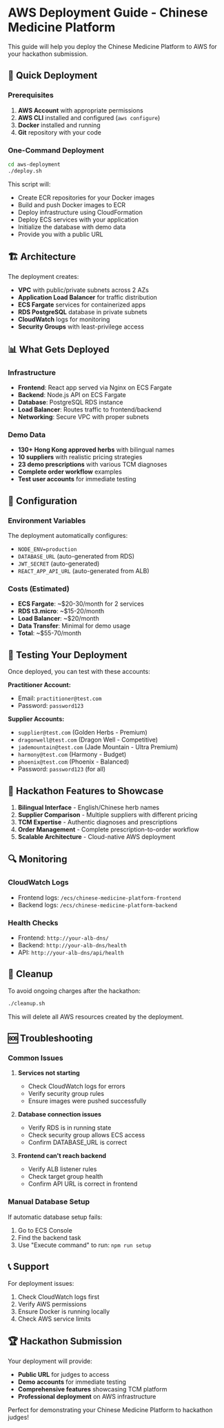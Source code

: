 # AWS Deployment Guide - Chinese Medicine Platform

This guide will help you deploy the Chinese Medicine Platform to AWS for your hackathon submission.

## 🚀 Quick Deployment

### Prerequisites
1. **AWS Account** with appropriate permissions
2. **AWS CLI** installed and configured (`aws configure`)
3. **Docker** installed and running
4. **Git** repository with your code

### One-Command Deployment
```bash
cd aws-deployment
./deploy.sh
```

This script will:
- Create ECR repositories for your Docker images
- Build and push Docker images to ECR
- Deploy infrastructure using CloudFormation
- Deploy ECS services with your application
- Initialize the database with demo data
- Provide you with a public URL

## 🏗️ Architecture

The deployment creates:

- **VPC** with public/private subnets across 2 AZs
- **Application Load Balancer** for traffic distribution
- **ECS Fargate** services for containerized apps
- **RDS PostgreSQL** database in private subnets
- **CloudWatch** logs for monitoring
- **Security Groups** with least-privilege access

## 📊 What Gets Deployed

### Infrastructure
- **Frontend**: React app served via Nginx on ECS Fargate
- **Backend**: Node.js API on ECS Fargate
- **Database**: PostgreSQL RDS instance
- **Load Balancer**: Routes traffic to frontend/backend
- **Networking**: Secure VPC with proper subnets

### Demo Data
- **130+ Hong Kong approved herbs** with bilingual names
- **10 suppliers** with realistic pricing strategies
- **23 demo prescriptions** with various TCM diagnoses
- **Complete order workflow** examples
- **Test user accounts** for immediate testing

## 🔧 Configuration

### Environment Variables
The deployment automatically configures:
- `NODE_ENV=production`
- `DATABASE_URL` (auto-generated from RDS)
- `JWT_SECRET` (auto-generated)
- `REACT_APP_API_URL` (auto-generated from ALB)

### Costs (Estimated)
- **ECS Fargate**: ~$20-30/month for 2 services
- **RDS t3.micro**: ~$15-20/month
- **Load Balancer**: ~$20/month
- **Data Transfer**: Minimal for demo usage
- **Total**: ~$55-70/month

## 🧪 Testing Your Deployment

Once deployed, you can test with these accounts:

**Practitioner Account:**
- Email: `practitioner@test.com`
- Password: `password123`

**Supplier Accounts:**
- `supplier@test.com` (Golden Herbs - Premium)
- `dragonwell@test.com` (Dragon Well - Competitive)
- `jademountain@test.com` (Jade Mountain - Ultra Premium)
- `harmony@test.com` (Harmony - Budget)
- `phoenix@test.com` (Phoenix - Balanced)
- Password: `password123` (for all)

## 🎯 Hackathon Features to Showcase

1. **Bilingual Interface** - English/Chinese herb names
2. **Supplier Comparison** - Multiple suppliers with different pricing
3. **TCM Expertise** - Authentic diagnoses and prescriptions
4. **Order Management** - Complete prescription-to-order workflow
5. **Scalable Architecture** - Cloud-native AWS deployment

## 🔍 Monitoring

### CloudWatch Logs
- Frontend logs: `/ecs/chinese-medicine-platform-frontend`
- Backend logs: `/ecs/chinese-medicine-platform-backend`

### Health Checks
- Frontend: `http://your-alb-dns/`
- Backend: `http://your-alb-dns/health`
- API: `http://your-alb-dns/api/health`

## 🧹 Cleanup

To avoid ongoing charges after the hackathon:

```bash
./cleanup.sh
```

This will delete all AWS resources created by the deployment.

## 🆘 Troubleshooting

### Common Issues

1. **Services not starting**
   - Check CloudWatch logs for errors
   - Verify security group rules
   - Ensure images were pushed successfully

2. **Database connection issues**
   - Verify RDS is in running state
   - Check security group allows ECS access
   - Confirm DATABASE_URL is correct

3. **Frontend can't reach backend**
   - Verify ALB listener rules
   - Check target group health
   - Confirm API URL is correct in frontend

### Manual Database Setup
If automatic database setup fails:

1. Go to ECS Console
2. Find the backend task
3. Use "Execute command" to run: `npm run setup`

## 📞 Support

For deployment issues:
1. Check CloudWatch logs first
2. Verify AWS permissions
3. Ensure Docker is running locally
4. Check AWS service limits

## 🏆 Hackathon Submission

Your deployment will provide:
- **Public URL** for judges to access
- **Demo accounts** for immediate testing
- **Comprehensive features** showcasing TCM platform
- **Professional deployment** on AWS infrastructure

Perfect for demonstrating your Chinese Medicine Platform to hackathon judges!